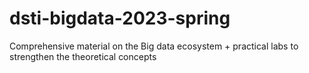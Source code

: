 # dsti-bigdata-2023-spring
Comprehensive material on the Big data ecosystem + practical labs to strengthen the theoretical concepts

